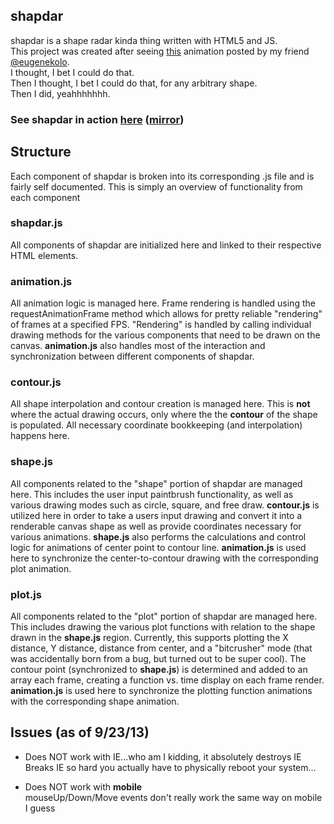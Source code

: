 ## shapdar
shapdar is a shape radar kinda thing written with HTML5 and JS.  
This project was created after seeing [this](http://imgur.com/DWuA6Vn) animation posted by my
friend [@eugenekolo](https://twitter.com/eugenekolo).  
I thought, I bet I could do that.  
Then I thought, I bet I could do that, for any arbitrary shape.  
Then I did, yeahhhhhhh.  


### See shapdar in action [here](http://goosecode.com/shapdar) ([mirror](http://nhmood.github.io/shapdar/))


## Structure
Each component of shapdar is broken into its corresponding .js file and is fairly self documented. 
This is simply an overview of functionality from each component  
  

### shapdar.js
All components of shapdar are initialized here and linked to their respective HTML elements.

### animation.js
All animation logic is managed here. Frame rendering is handled using the requestAnimationFrame method
which allows for pretty reliable "rendering" of frames at a specified FPS. "Rendering" is handled by calling
individual drawing methods for the various components that need to be drawn on the canvas. __animation.js__ also
handles most of the interaction and synchronization between different components of shapdar.


### contour.js
All shape interpolation and contour creation is managed here. This is __not__ where the actual drawing occurs, only where
the the __contour__ of the shape is populated. All necessary coordinate bookkeeping (and interpolation) happens here.


### shape.js
All components related to the "shape" portion of shapdar are managed here. This includes the user input paintbrush functionality, 
as well as various drawing modes such as circle, square, and free draw. __contour.js__ is utilized here in order to take a 
users input drawing and convert it into a renderable canvas shape as well as provide coordinates necessary for various animations. 
__shape.js__ also performs the calculations and control logic for animations of center point to contour line. __animation.js__ is used here to synchronize the center-to-contour drawing with the corresponding plot animation.


### plot.js
All components related to the "plot" portion of shapdar are managed here. This includes drawing the various plot functions with relation
to the shape drawn in the __shape.js__ region. Currently, this supports plotting the X distance, Y distance, distance from center, and a 
"bitcrusher" mode (that was accidentally born from a bug, but turned out to be super cool). The contour point (synchronized to __shape.js__)
is determined and added to an array each frame, creating a function vs. time display on each frame render.
 __animation.js__ is used here to synchronize the plotting function animations with the corresponding shape animation.



## Issues (as of 9/23/13)
  * Does NOT work with IE...who am I kidding, it absolutely destroys IE  
  	Breaks IE so hard you actually have to physically reboot your system...  

  * Does NOT work with __mobile__  
    mouseUp/Down/Move events don't really work the same way on mobile I guess
